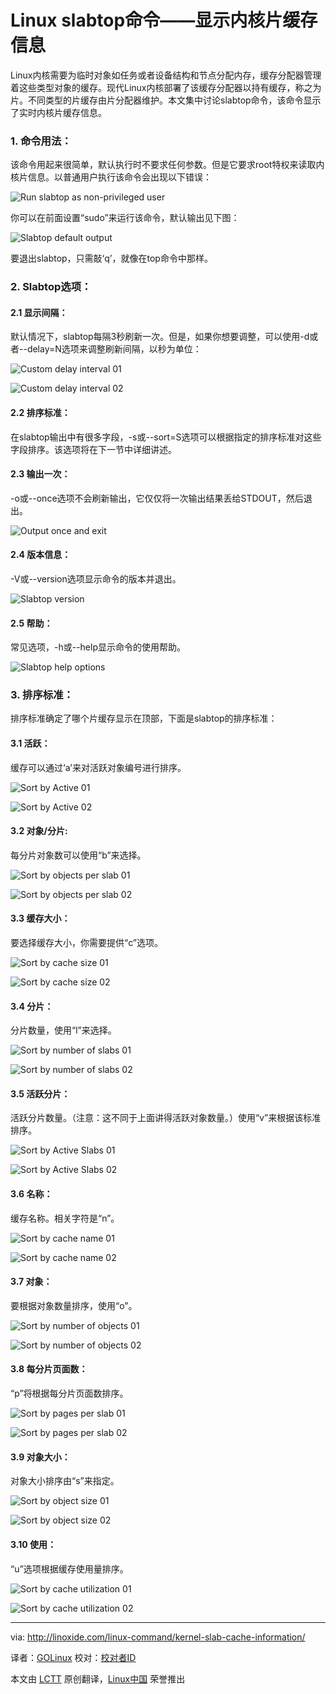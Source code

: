 Linux slabtop命令——显示内核片缓存信息
================================================================================

Linux内核需要为临时对象如任务或者设备结构和节点分配内存，缓存分配器管理着这些类型对象的缓存。现代Linux内核部署了该缓存分配器以持有缓存，称之为片。不同类型的片缓存由片分配器维护。本文集中讨论slabtop命令，该命令显示了实时内核片缓存信息。

### 1. 命令用法： ###

该命令用起来很简单，默认执行时不要求任何参数。但是它要求root特权来读取内核片信息。以普通用户执行该命令会出现以下错误：

![Run slabtop as non-privileged user](http://linoxide.com/wp-content/uploads/2014/07/001.slabtop_normal_user.png)

你可以在前面设置“sudo”来运行该命令，默认输出见下图：

![Slabtop default output](http://linoxide.com/wp-content/uploads/2014/07/002.slabtop_output.png)
 
要退出slabtop，只需敲‘q’，就像在top命令中那样。

### 2. Slabtop选项： ###

#### 2.1 显示间隔： ####

默认情况下，slabtop每隔3秒刷新一次。但是，如果你想要调整，可以使用-d或者--delay=N选项来调整刷新间隔，以秒为单位：

![Custom delay interval 01](http://linoxide.com/wp-content/uploads/2014/07/003.slabtop_delay01.png)

![Custom delay interval 02](http://linoxide.com/wp-content/uploads/2014/07/004.slabtop_delay02.png)

#### 2.2 排序标准： ####

在slabtop输出中有很多字段，-s或--sort=S选项可以根据指定的排序标准对这些字段排序。该选项将在下一节中详细讲述。

#### 2.3 输出一次： ####

-o或--once选项不会刷新输出，它仅仅将一次输出结果丢给STDOUT，然后退出。 

![Output once and exit](http://linoxide.com/wp-content/uploads/2014/07/005.slabtop_output_once.png)

#### 2.4 版本信息： ####

-V或--version选项显示命令的版本并退出。

![Slabtop version](http://linoxide.com/wp-content/uploads/2014/07/006.slabtop_version.png)

#### 2.5 帮助： ####

常见选项，-h或--help显示命令的使用帮助。

![Slabtop help options](http://linoxide.com/wp-content/uploads/2014/07/007.slabtop_help.png)

### 3. 排序标准： ###

排序标准确定了哪个片缓存显示在顶部，下面是slabtop的排序标准：

#### 3.1 活跃： ####

缓存可以通过‘a’来对活跃对象编号进行排序。

![Sort by Active 01](http://linoxide.com/wp-content/uploads/2014/07/008.slabtop_sort_active01.png)

![Sort by Active 02](http://linoxide.com/wp-content/uploads/2014/07/009.slabtop_sort_active02.png)

#### 3.2 对象/分片: ####

每分片对象数可以使用“b”来选择。

![Sort by objects per slab 01](http://linoxide.com/wp-content/uploads/2014/07/010.slabtop_sort_objslab01.png)

![Sort by objects per slab 02](http://linoxide.com/wp-content/uploads/2014/07/011.slabtop_sort_objslab02.png)

#### 3.3 缓存大小： ####

要选择缓存大小，你需要提供“c”选项。

![Sort by cache size 01](http://linoxide.com/wp-content/uploads/2014/07/012.slabtop_sort_cache_size01.png)

![Sort by cache size 02](http://linoxide.com/wp-content/uploads/2014/07/013.slabtop_sort_cache_size02.png)

#### 3.4 分片： ####

分片数量，使用“l”来选择。

![Sort by number of slabs 01](http://linoxide.com/wp-content/uploads/2014/07/014.slabtop_sort_slabs01.png)

![Sort by number of slabs 02](http://linoxide.com/wp-content/uploads/2014/07/015.slabtop_sort_slabs02.png)

#### 3.5 活跃分片： ####

活跃分片数量。（注意：这不同于上面讲得活跃对象数量。）使用“v”来根据该标准排序。

![Sort by Active Slabs 01](http://linoxide.com/wp-content/uploads/2014/07/016.slabtop_sort_active_slabs01.png)

![Sort by Active Slabs 02](http://linoxide.com/wp-content/uploads/2014/07/017.slabtop_sort_active_slabs02.png)

#### 3.6 名称： ####

缓存名称。相关字符是“n”。

![Sort by cache name 01](http://linoxide.com/wp-content/uploads/2014/07/018.slabtop_sort_cache_name01.png)

![Sort by cache name 02](http://linoxide.com/wp-content/uploads/2014/07/019.slabtop_sort_cache_name02.png)

#### 3.7 对象： ####

要根据对象数量排序，使用“o”。

![Sort by number of objects 01](http://linoxide.com/wp-content/uploads/2014/07/020.slabtop_sort_objectnunber01.png)

![Sort by number of objects 02](http://linoxide.com/wp-content/uploads/2014/07/021.slabtop_sort_objectnunber02.png)

#### 3.8 每分片页面数： ####

“p”将根据每分片页面数排序。

![Sort by pages per slab 01](http://linoxide.com/wp-content/uploads/2014/07/022.slabtop_sort_pagesperslab01.png)

![Sort by pages per slab 02](http://linoxide.com/wp-content/uploads/2014/07/023.slabtop_sort_pagesperslab02.png)

#### 3.9 对象大小： ####

对象大小排序由“s”来指定。

![Sort by object size 01](http://linoxide.com/wp-content/uploads/2014/07/024.slabtop_sort_object_size01.png)

![Sort by object size 02](http://linoxide.com/wp-content/uploads/2014/07/025.slabtop_sort_object_size02.png)

#### 3.10 使用： ####

“u”选项根据缓存使用量排序。

![Sort by cache utilization 01](http://linoxide.com/wp-content/uploads/2014/07/026.slabtop_sort_cache_utilization01.png)

![Sort by cache utilization 02](http://linoxide.com/wp-content/uploads/2014/07/027.slabtop_sort_cache_utilization02.png)

--------------------------------------------------------------------------------

via: http://linoxide.com/linux-command/kernel-slab-cache-information/

译者：[GOLinux](https://github.com/GOLinux) 校对：[校对者ID](https://github.com/校对者ID)

本文由 [LCTT](https://github.com/LCTT/TranslateProject) 原创翻译，[Linux中国](http://linux.cn/) 荣誉推出
